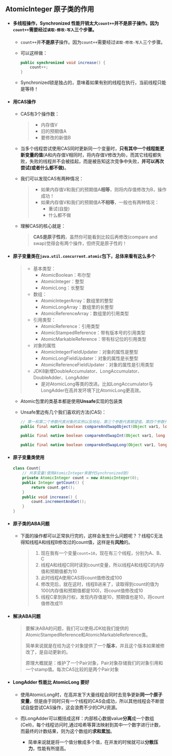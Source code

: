 ## AtomicInteger 原子类的作用



- #### 多线程操作，Synchronized 性能开销太大`count++`并**不是原子**操作。因为`count++`需要经过`读取-修改-写入`三个步骤。

  - `count++`并**不是原子**操作。因为`count++`需要经过`读取-修改-写入`三个步骤。
  - 可以这样做：

    ``` java
    public synchronized void increase() {
        count++;
    }
    ```

  - Synchronized锁是独占的，意味着如果有别的线程在执行，当前线程只能是等待！



- ####  用CAS操作

  - CAS有3个操作数：

    > - 内存值V
    > - 旧的预期值A
    > - 要修改的新值B

  - 当多个线程尝试使用CAS同时更新同一个变量时，**只有其中一个线程能更新变量的值**(A和内存值V相同时，将内存值V修改为B)，而其它线程都失败，失败的线程并不会被挂起，而是被告知这次竞争中失败，**并可以再次尝试(或者什么都不做)**。

  - 我们可以发现CAS有两种情况：

    > - 如果内存值V和我们的预期值A**相等**，则将内存值修改为B，操作成功！
    > - 如果内存值V和我们的预期值A**不相等**，一般也有两种情况：
    >   - 重试(自旋)
    >   - 什么都不做

  - 理解CAS的核心就是：

    > **CAS是原子性的**，虽然你可能看到比较后再修改(compare and swap)觉得会有两个操作，但终究是原子性的！



- #### 原子变量类在`java.util.concurrent.atomic`包下，总体来看有这么多个

  > - 基本类型：
  >   - AtomicBoolean：布尔型
  >   - AtomicInteger：整型
  >   - AtomicLong：长整型
  > - 数组：
  >   - AtomicIntegerArray：数组里的整型
  >   - AtomicLongArray：数组里的长整型
  >   - AtomicReferenceArray：数组里的引用类型
  > - 引用类型：
  >   - AtomicReference：引用类型
  >   - AtomicStampedReference：带有版本号的引用类型
  >   - AtomicMarkableReference：带有标记位的引用类型
  > - 对象的属性
  >   - AtomicIntegerFieldUpdater：对象的属性是整型
  >   - AtomicLongFieldUpdater：对象的属性是长整型
  >   - AtomicReferenceFieldUpdater：对象的属性是引用类型
  > - JDK8新增DoubleAccumulator、LongAccumulator、DoubleAdder、LongAdder
  >   - 是对AtomicLong等类的改进。比如LongAccumulator与LongAdder在高并发环境下比AtomicLong更高效。

  - Atomic包里的类基本都是使用**Unsafe**实现的包装类
  - Unsafe里边有几个我们喜欢的方法(CAS)：

    ```java
    // 第一和第二个参数代表对象的实例以及地址，第三个参数代表期望值，第四个参数代表更新值
    public final native boolean compareAndSwapObject(Object var1, long var2, Object var4, Object var5);
    
    public final native boolean compareAndSwapInt(Object var1, long var2, int var4, int var5);
    
    public final native boolean compareAndSwapLong(Object var1, long var2, long var4, long var6);  
    ```



- #### 原子变量类使用

  ```java
  class Count{
      // 共享变量(使用AtomicInteger来替代Synchronized锁)
      private AtomicInteger count = new AtomicInteger(0);
      public Integer getCount() {
          return count.get();
      }
      public void increase() {
          count.incrementAndGet();
      }
  }
  ```



- #### 原子类的ABA问题

  - 下面的操作都可以正常执行完的，这样会发生什么问题呢？？线程C无法得知线程A和线程B修改过的count值，这样是有**风险**的。

    > 1. 现在我有一个变量`count=10`，现在有三个线程，分别为A、B、C
    > 2. 线程A和线程C同时读到count变量，所以线程A和线程C的内存值和预期值都为10
    > 3. 此时线程A使用CAS将count值修改成100
    > 4. 修改完后，就在这时，线程B进来了，读取得到count的值为100(内存值和预期值都是100)，将count值修改成10
    > 5. 线程C拿到执行权，发现内存值是10，预期值也是10，将count值修改成11

    

- #### 解决ABA问题

  > 要解决ABA的问题，我们可以使用JDK给我们提供的AtomicStampedReference和AtomicMarkableReference类。
  >
  > 简单来说就是在给为这个对象提供了一个**版本**，并且这个版本如果被修改了，是自动更新的。
  >
  > 原理大概就是：维护了一个Pair对象，Pair对象存储我们的对象引用和一个stamp值。每次CAS比较的是两个Pair对象

  

- #### LongAdder 性能比 AtomicLong 要好

  - 使用AtomicLong时，在高并发下大量线程会同时去竞争更新**同一个原子变量**，但是由于同时只有一个线程的CAS会成功，所以其他线程会不断尝试自旋尝试CAS操作，这会浪费不少的CPU资源。

  - 而LongAdder可以概括成这样：内部核心数据value**分离**成一个数组(Cell)，每个线程访问时,通过哈希等算法映射到其中一个数字进行计数，而最终的计数结果，则为这个数组的**求和累加**。
    - 简单来说就是将一个值分散成多个值，在并发的时候就可以**分散压力**，性能有所提高。




